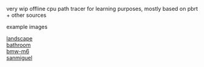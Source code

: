 very wip offline cpu path tracer for learning purposes, mostly based on pbrt + other sources

example images 

[landscape](https://arc.birb.uk/s/share/4e5996a7/landscape.png)  
[bathroom](https://arc.birb.uk/s/share/4e5996a7/bathroom.png)  
[bmw-m6](https://arc.birb.uk/s/share/4e5996a7/bmw-m6.png)  
[sanmiguel](https://arc.birb.uk/s/share/4e5996a7/sanmiguel.png)  
